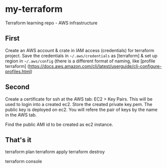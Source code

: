# my-terraform
Terraform learning repo - AWS infrastructure

## First
Create an AWS account & crate in IAM access (credentials) for terraform project. 
Save the credentials in `~/.aws/credentials` as [terraform] & set up region in `~/.aws/config` (there is a different format of naming, like [profile terraform]
(https://docs.aws.amazon.com/cli/latest/userguide/cli-configure-profiles.html)

## Second
Create a certificate for ssh at the AWS tab: EC2 > Key Pairs. This will be used to login into a created ec2. Store the created private key.pem. The public key is deployed on ec2. You will refere the pair of keys by the name in the AWS tab.

Find the public AMI id to be created as ec2 instance. 

## That's it
terraform plan
terraform apply
terraform destroy

terraform console

